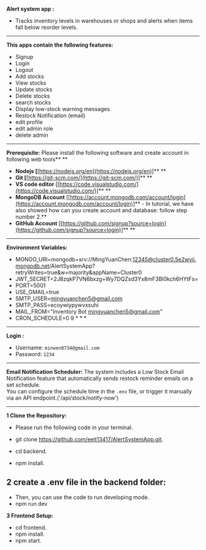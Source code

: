 **Alert system app :**
- Tracks inventory levels in warehouses or shops and alerts when items fall below reorder levels.

---

**This apps **contain** the following features:**

* Signup
* Login
* Logout
* Add stocks
* View stocks
* Update stocks
* Delete stocks
* search stocks
* Display low-stock warning messages 
* Restock Notification (email)
* edit profile
* edit admin role
* delete admin

---

**Prerequisite:** Please install the following software and create account in following web tools** **

* **Nodejs [**[https://nodejs.org/en](https://nodejs.org/en)]** **
* **Git [**[https://git-scm.com/](https://git-scm.com/)]** **
* **VS code editor** [[https://code.visualstudio.com/](https://code.visualstudio.com/)]** **
* **MongoDB Account** [[https://account.mongodb.com/account/login](https://account.mongodb.com/account/login)]** - In tutorial, we have also showed how can you create account and database: follow step number 2.**
* **GitHub Account** [[https://github.com/signup?source=login](https://github.com/signup?source=login)]** **

---

**Environment Variables:** 
- MONGO_URI=mongodb+srv://MingYuanChen:12345@cluster0.5e2wvii.mongodb.net/AlertSystemApp?retryWrites=true&w=majority&appName=Cluster0
- JWT_SECRET=2J8zqkP7VN6bxzg+Wy7DQZsd3Yx8mF3Bl0kch6HYtFs=
- PORT=5001
- USE_GMAIL=true
- SMTP_USER=mingyuanchen5@gmail.com
- SMTP_PASS=ecoywiypywvxsuhi
- MAIL_FROM="Inventory Bot <mingyuanchen5@gmail.com>"
- CRON_SCHEDULE=0 9 * * *

---


**Login :**
- Username: `minwen0734@gmail.com`
- Password: `1234`

---



**Email Notification Scheduler:** 
The system includes a Low Stock Email Notification feature that automatically sends restock reminder emails on a set schedule.  
You can configure the schedule time in the `.env` file, or trigger it manually via an API endpoint.('/api/stock/notify-now')

---

**1 Clone the Repository:**
- Please run the following code in your terminal. 

- git clone https://github.com/eeit13417/AlertSystemApp.git. 

- cd backend.

- npm install.

**2 create a .env file in the backend folder:** 
- 
- Then, you can use the code to run developing mode.
- npm run dev

**3 Frontend Setup:** 
- cd frontend.
- npm install.
- npm start.